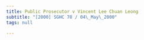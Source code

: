```yaml
---
title: Public Prosecutor v Vincent Lee Chuan Leong
subtitle: "[2000] SGHC 78 / 04\_May\_2000"
tags: null

---
```


